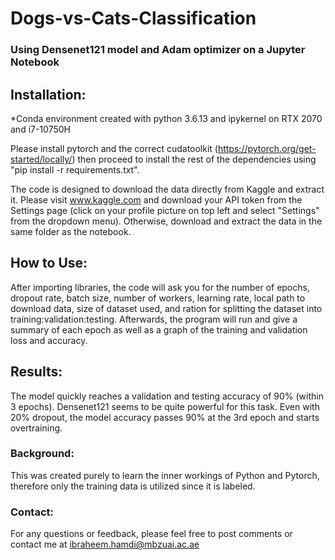 # Dogs-vs-Cats-Classification 
### Using Densenet121 model and Adam optimizer on a Jupyter Notebook

## Installation:
*Conda environment created with python 3.6.13 and ipykernel on RTX 2070 and i7-10750H

Please install pytorch and the correct cudatoolkit (https://pytorch.org/get-started/locally/) then proceed to install the rest of the dependencies using "pip install -r requirements.txt".

The code is designed to download the data directly from Kaggle and extract it. Please visit www.kaggle.com and download your API token from the Settings page 
(click on your profile picture on top left and select "Settings" from the dropdown menu). Otherwise, download and extract the data in the same folder as the notebook.


## How to Use:
After importing libraries, the code will ask you for the number of epochs, dropout rate, batch size, number of workers, learning rate, local path to download data, size of dataset used, and ration for splitting the dataset into training:validation:testing. Afterwards, the program will run and give a summary of each epoch as well as a graph of the training and validation loss and accuracy.

## Results:
The model quickly reaches a validation and testing accuracy of 90% (within 3 epochs). Densenet121 seems to be quite powerful for this task. Even with 20% dropout, the model accuracy passes 90% at the 3rd epoch and starts overtraining.

### Background:
This was created purely to learn the inner workings of Python and Pytorch, therefore only the training data is utilized since it is labeled.

### Contact:
For any questions or feedback, please feel free to post comments or contact me at ibraheem.hamdi@mbzuai.ac.ae
